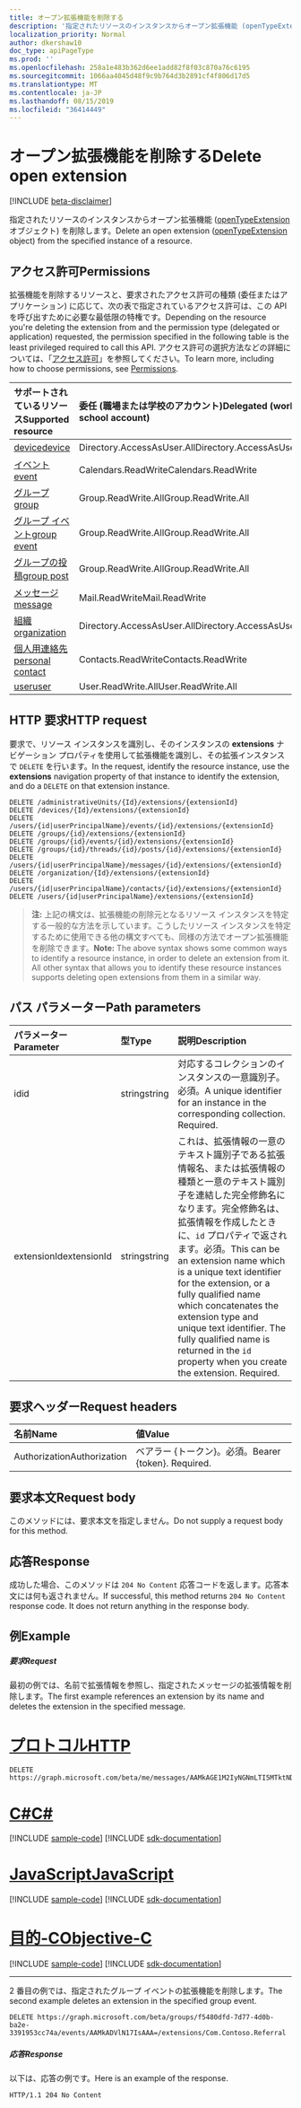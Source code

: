 ```yaml
---
title: オープン拡張機能を削除する
description: '指定されたリソースのインスタンスからオープン拡張機能 (openTypeExtension オブジェクト) を削除します。 '
localization_priority: Normal
author: dkershaw10
doc_type: apiPageType
ms.prod: ''
ms.openlocfilehash: 258a1e483b362d6ee1add82f8f03c870a76c6195
ms.sourcegitcommit: 1066aa4045d48f9c9b764d3b2891cf4f806d17d5
ms.translationtype: MT
ms.contentlocale: ja-JP
ms.lasthandoff: 08/15/2019
ms.locfileid: "36414449"
---
```

# <a name="delete-open-extension"></a><span data-ttu-id="7d91e-103">オープン拡張機能を削除する</span><span class="sxs-lookup"><span data-stu-id="7d91e-103">Delete open extension</span></span>

[!INCLUDE [beta-disclaimer](../../includes/beta-disclaimer.md)]

<span data-ttu-id="7d91e-104">指定されたリソースのインスタンスからオープン拡張機能 ([openTypeExtension](../resources/opentypeextension.md) オブジェクト) を削除します。</span><span class="sxs-lookup"><span data-stu-id="7d91e-104">Delete an open extension ([openTypeExtension](../resources/opentypeextension.md) object) from the specified instance of a resource.</span></span> 

## <a name="permissions"></a><span data-ttu-id="7d91e-105">アクセス許可</span><span class="sxs-lookup"><span data-stu-id="7d91e-105">Permissions</span></span>

<span data-ttu-id="7d91e-106">拡張機能を削除するリソースと、要求されたアクセス許可の種類 (委任またはアプリケーション) に応じて、次の表で指定されているアクセス許可は、この API を呼び出すために必要な最低限の特権です。</span><span class="sxs-lookup"><span data-stu-id="7d91e-106">Depending on the resource you're deleting the extension from and the permission type (delegated or application) requested, the permission specified in the following table is the least privileged required to call this API.</span></span> <span data-ttu-id="7d91e-107">アクセス許可の選択方法などの詳細については、「[アクセス許可](/graph/permissions-reference)」を参照してください。</span><span class="sxs-lookup"><span data-stu-id="7d91e-107">To learn more, including how to choose permissions, see [Permissions](/graph/permissions-reference).</span></span>

| <span data-ttu-id="7d91e-108">サポートされているリソース</span><span class="sxs-lookup"><span data-stu-id="7d91e-108">Supported resource</span></span> | <span data-ttu-id="7d91e-109">委任 (職場または学校のアカウント)</span><span class="sxs-lookup"><span data-stu-id="7d91e-109">Delegated (work or school account)</span></span> | <span data-ttu-id="7d91e-110">委任 (個人用 Microsoft アカウント)</span><span class="sxs-lookup"><span data-stu-id="7d91e-110">Delegated (personal Microsoft account)</span></span> | <span data-ttu-id="7d91e-111">アプリケーション</span><span class="sxs-lookup"><span data-stu-id="7d91e-111">Application</span></span> |
|:-----|:-----|:-----|:-----|
| [<span data-ttu-id="7d91e-112">device</span><span class="sxs-lookup"><span data-stu-id="7d91e-112">device</span></span>](../resources/device.md) | <span data-ttu-id="7d91e-113">Directory.AccessAsUser.All</span><span class="sxs-lookup"><span data-stu-id="7d91e-113">Directory.AccessAsUser.All</span></span> | <span data-ttu-id="7d91e-114">サポートされていません</span><span class="sxs-lookup"><span data-stu-id="7d91e-114">Not supported</span></span> | <span data-ttu-id="7d91e-115">Device.ReadWrite.All</span><span class="sxs-lookup"><span data-stu-id="7d91e-115">Device.ReadWrite.All</span></span> |
| [<span data-ttu-id="7d91e-116">イベント</span><span class="sxs-lookup"><span data-stu-id="7d91e-116">event</span></span>](../resources/event.md) | <span data-ttu-id="7d91e-117">Calendars.ReadWrite</span><span class="sxs-lookup"><span data-stu-id="7d91e-117">Calendars.ReadWrite</span></span> | <span data-ttu-id="7d91e-118">Calendars.ReadWrite</span><span class="sxs-lookup"><span data-stu-id="7d91e-118">Calendars.ReadWrite</span></span> | <span data-ttu-id="7d91e-119">Calendars.ReadWrite</span><span class="sxs-lookup"><span data-stu-id="7d91e-119">Calendars.ReadWrite</span></span> |
| [<span data-ttu-id="7d91e-120">グループ</span><span class="sxs-lookup"><span data-stu-id="7d91e-120">group</span></span>](../resources/group.md) | <span data-ttu-id="7d91e-121">Group.ReadWrite.All</span><span class="sxs-lookup"><span data-stu-id="7d91e-121">Group.ReadWrite.All</span></span> | <span data-ttu-id="7d91e-122">サポート対象外</span><span class="sxs-lookup"><span data-stu-id="7d91e-122">Not supported</span></span> | <span data-ttu-id="7d91e-123">Group.ReadWrite.All</span><span class="sxs-lookup"><span data-stu-id="7d91e-123">Group.ReadWrite.All</span></span> |
| [<span data-ttu-id="7d91e-124">グループ イベント</span><span class="sxs-lookup"><span data-stu-id="7d91e-124">group event</span></span>](../resources/event.md) | <span data-ttu-id="7d91e-125">Group.ReadWrite.All</span><span class="sxs-lookup"><span data-stu-id="7d91e-125">Group.ReadWrite.All</span></span> | <span data-ttu-id="7d91e-126">サポート対象外</span><span class="sxs-lookup"><span data-stu-id="7d91e-126">Not supported</span></span> | <span data-ttu-id="7d91e-127">非サポート</span><span class="sxs-lookup"><span data-stu-id="7d91e-127">Not supported</span></span> |
| [<span data-ttu-id="7d91e-128">グループの投稿</span><span class="sxs-lookup"><span data-stu-id="7d91e-128">group post</span></span>](../resources/post.md) | <span data-ttu-id="7d91e-129">Group.ReadWrite.All</span><span class="sxs-lookup"><span data-stu-id="7d91e-129">Group.ReadWrite.All</span></span> | <span data-ttu-id="7d91e-130">サポート対象外</span><span class="sxs-lookup"><span data-stu-id="7d91e-130">Not supported</span></span> | <span data-ttu-id="7d91e-131">Group.ReadWrite.All</span><span class="sxs-lookup"><span data-stu-id="7d91e-131">Group.ReadWrite.All</span></span> |
| [<span data-ttu-id="7d91e-132">メッセージ</span><span class="sxs-lookup"><span data-stu-id="7d91e-132">message</span></span>](../resources/message.md) | <span data-ttu-id="7d91e-133">Mail.ReadWrite</span><span class="sxs-lookup"><span data-stu-id="7d91e-133">Mail.ReadWrite</span></span> | <span data-ttu-id="7d91e-134">Mail.ReadWrite</span><span class="sxs-lookup"><span data-stu-id="7d91e-134">Mail.ReadWrite</span></span> | <span data-ttu-id="7d91e-135">Mail.ReadWrite</span><span class="sxs-lookup"><span data-stu-id="7d91e-135">Mail.ReadWrite</span></span> | 
| [<span data-ttu-id="7d91e-136">組織</span><span class="sxs-lookup"><span data-stu-id="7d91e-136">organization</span></span>](../resources/organization.md) | <span data-ttu-id="7d91e-137">Directory.AccessAsUser.All</span><span class="sxs-lookup"><span data-stu-id="7d91e-137">Directory.AccessAsUser.All</span></span> | <span data-ttu-id="7d91e-138">サポートされていません。</span><span class="sxs-lookup"><span data-stu-id="7d91e-138">Not supported</span></span> | <span data-ttu-id="7d91e-139">非サポート</span><span class="sxs-lookup"><span data-stu-id="7d91e-139">Not supported</span></span> |
| [<span data-ttu-id="7d91e-140">個人用連絡先</span><span class="sxs-lookup"><span data-stu-id="7d91e-140">personal contact</span></span>](../resources/contact.md) | <span data-ttu-id="7d91e-141">Contacts.ReadWrite</span><span class="sxs-lookup"><span data-stu-id="7d91e-141">Contacts.ReadWrite</span></span> | <span data-ttu-id="7d91e-142">Contacts.ReadWrite</span><span class="sxs-lookup"><span data-stu-id="7d91e-142">Contacts.ReadWrite</span></span> | <span data-ttu-id="7d91e-143">Contacts.ReadWrite</span><span class="sxs-lookup"><span data-stu-id="7d91e-143">Contacts.ReadWrite</span></span> |
| [<span data-ttu-id="7d91e-144">user</span><span class="sxs-lookup"><span data-stu-id="7d91e-144">user</span></span>](../resources/user.md) | <span data-ttu-id="7d91e-145">User.ReadWrite.All</span><span class="sxs-lookup"><span data-stu-id="7d91e-145">User.ReadWrite.All</span></span> | <span data-ttu-id="7d91e-146">User.ReadWrite</span><span class="sxs-lookup"><span data-stu-id="7d91e-146">User.ReadWrite</span></span> | <span data-ttu-id="7d91e-147">User.ReadWrite.All</span><span class="sxs-lookup"><span data-stu-id="7d91e-147">User.ReadWrite.All</span></span> |

## <a name="http-request"></a><span data-ttu-id="7d91e-148">HTTP 要求</span><span class="sxs-lookup"><span data-stu-id="7d91e-148">HTTP request</span></span>

<span data-ttu-id="7d91e-149">要求で、リソース インスタンスを識別し、そのインスタンスの **extensions** ナビゲーション プロパティを使用して拡張機能を識別し、その拡張インスタンスで `DELETE` を行います。</span><span class="sxs-lookup"><span data-stu-id="7d91e-149">In the request, identify the resource instance, use the **extensions** navigation property of that instance to identify the extension, and do a `DELETE` on that extension instance.</span></span>

<!-- { "blockType": "ignored" } -->
```http
DELETE /administrativeUnits/{Id}/extensions/{extensionId}
DELETE /devices/{Id}/extensions/{extensionId}
DELETE /users/{id|userPrincipalName}/events/{id}/extensions/{extensionId}
DELETE /groups/{id}/extensions/{extensionId}
DELETE /groups/{id}/events/{id}/extensions/{extensionId}
DELETE /groups/{id}/threads/{id}/posts/{id}/extensions/{extensionId}
DELETE /users/{id|userPrincipalName}/messages/{id}/extensions/{extensionId}
DELETE /organization/{Id}/extensions/{extensionId}
DELETE /users/{id|userPrincipalName}/contacts/{id}/extensions/{extensionId}
DELETE /users/{id|userPrincipalName}/extensions/{extensionId}
```

><span data-ttu-id="7d91e-p102">**注:** 上記の構文は、拡張機能の削除元となるリソース インスタンスを特定する一般的な方法を示しています。こうしたリソース インスタンスを特定するために使用できる他の構文すべても、同様の方法でオープン拡張機能を削除できます。</span><span class="sxs-lookup"><span data-stu-id="7d91e-p102">**Note:** The above syntax shows some common ways to identify a resource instance, in order to delete an extension from it. All other syntax that allows you to identify these resource instances supports deleting open extensions from them in a similar way.</span></span>

## <a name="path-parameters"></a><span data-ttu-id="7d91e-152">パス パラメーター</span><span class="sxs-lookup"><span data-stu-id="7d91e-152">Path parameters</span></span>
|<span data-ttu-id="7d91e-153">**パラメーター**</span><span class="sxs-lookup"><span data-stu-id="7d91e-153">**Parameter**</span></span>|<span data-ttu-id="7d91e-154">**型**</span><span class="sxs-lookup"><span data-stu-id="7d91e-154">**Type**</span></span>|<span data-ttu-id="7d91e-155">**説明**</span><span class="sxs-lookup"><span data-stu-id="7d91e-155">**Description**</span></span>|
|:-----|:-----|:-----|
|<span data-ttu-id="7d91e-156">id</span><span class="sxs-lookup"><span data-stu-id="7d91e-156">id</span></span>|<span data-ttu-id="7d91e-157">string</span><span class="sxs-lookup"><span data-stu-id="7d91e-157">string</span></span>|<span data-ttu-id="7d91e-p103">対応するコレクションのインスタンスの一意識別子。必須。</span><span class="sxs-lookup"><span data-stu-id="7d91e-p103">A unique identifier for an instance in the corresponding collection. Required.</span></span>|
|<span data-ttu-id="7d91e-160">extensionId</span><span class="sxs-lookup"><span data-stu-id="7d91e-160">extensionId</span></span>|<span data-ttu-id="7d91e-161">string</span><span class="sxs-lookup"><span data-stu-id="7d91e-161">string</span></span>|<span data-ttu-id="7d91e-p104">これは、拡張情報の一意のテキスト識別子である拡張情報名、または拡張情報の種類と一意のテキスト識別子を連結した完全修飾名になります。完全修飾名は、拡張情報を作成したときに、`id` プロパティで返されます。必須。</span><span class="sxs-lookup"><span data-stu-id="7d91e-p104">This can be an extension name which is a unique text identifier for the extension, or a fully qualified name which concatenates the extension type and unique text identifier. The fully qualified name is returned in the `id` property when you create the extension. Required.</span></span>|

## <a name="request-headers"></a><span data-ttu-id="7d91e-165">要求ヘッダー</span><span class="sxs-lookup"><span data-stu-id="7d91e-165">Request headers</span></span>
| <span data-ttu-id="7d91e-166">名前</span><span class="sxs-lookup"><span data-stu-id="7d91e-166">Name</span></span>       | <span data-ttu-id="7d91e-167">値</span><span class="sxs-lookup"><span data-stu-id="7d91e-167">Value</span></span> |
|:---------------|:----------|
| <span data-ttu-id="7d91e-168">Authorization</span><span class="sxs-lookup"><span data-stu-id="7d91e-168">Authorization</span></span> | <span data-ttu-id="7d91e-p105">ベアラー {トークン}。必須。</span><span class="sxs-lookup"><span data-stu-id="7d91e-p105">Bearer {token}. Required.</span></span> |

## <a name="request-body"></a><span data-ttu-id="7d91e-171">要求本文</span><span class="sxs-lookup"><span data-stu-id="7d91e-171">Request body</span></span>
<span data-ttu-id="7d91e-172">このメソッドには、要求本文を指定しません。</span><span class="sxs-lookup"><span data-stu-id="7d91e-172">Do not supply a request body for this method.</span></span>

## <a name="response"></a><span data-ttu-id="7d91e-173">応答</span><span class="sxs-lookup"><span data-stu-id="7d91e-173">Response</span></span>

<span data-ttu-id="7d91e-p106">成功した場合、このメソッドは `204 No Content` 応答コードを返します。応答本文には何も返されません。</span><span class="sxs-lookup"><span data-stu-id="7d91e-p106">If successful, this method returns `204 No Content` response code. It does not return anything in the response body.</span></span>

## <a name="example"></a><span data-ttu-id="7d91e-176">例</span><span class="sxs-lookup"><span data-stu-id="7d91e-176">Example</span></span>
##### <a name="request"></a><span data-ttu-id="7d91e-177">要求</span><span class="sxs-lookup"><span data-stu-id="7d91e-177">Request</span></span>
<span data-ttu-id="7d91e-178">最初の例では、名前で拡張情報を参照し、指定されたメッセージの拡張情報を削除します。</span><span class="sxs-lookup"><span data-stu-id="7d91e-178">The first example references an extension by its name and deletes the extension in the specified message.</span></span>

# <a name="httptabhttp"></a>[<span data-ttu-id="7d91e-179">プロトコル</span><span class="sxs-lookup"><span data-stu-id="7d91e-179">HTTP</span></span>](#tab/http)
<!-- {
  "blockType": "request",
  "name": "delete_opentypeextension"
}-->
```http
DELETE https://graph.microsoft.com/beta/me/messages/AAMkAGE1M2IyNGNmLTI5MTktNDUyZi1iOTVl===/extensions/Com.Contoso.Referral/
```
# <a name="ctabcsharp"></a>[<span data-ttu-id="7d91e-180">C#</span><span class="sxs-lookup"><span data-stu-id="7d91e-180">C#</span></span>](#tab/csharp)
[!INCLUDE [sample-code](../includes/snippets/csharp/delete-opentypeextension-csharp-snippets.md)]
[!INCLUDE [sdk-documentation](../includes/snippets/snippets-sdk-documentation-link.md)]

# <a name="javascripttabjavascript"></a>[<span data-ttu-id="7d91e-181">JavaScript</span><span class="sxs-lookup"><span data-stu-id="7d91e-181">JavaScript</span></span>](#tab/javascript)
[!INCLUDE [sample-code](../includes/snippets/javascript/delete-opentypeextension-javascript-snippets.md)]
[!INCLUDE [sdk-documentation](../includes/snippets/snippets-sdk-documentation-link.md)]

# <a name="objective-ctabobjc"></a>[<span data-ttu-id="7d91e-182">目的-C</span><span class="sxs-lookup"><span data-stu-id="7d91e-182">Objective-C</span></span>](#tab/objc)
[!INCLUDE [sample-code](../includes/snippets/objc/delete-opentypeextension-objc-snippets.md)]
[!INCLUDE [sdk-documentation](../includes/snippets/snippets-sdk-documentation-link.md)]

---


<span data-ttu-id="7d91e-183">2 番目の例では、指定されたグループ イベントの拡張機能を削除します。</span><span class="sxs-lookup"><span data-stu-id="7d91e-183">The second example deletes an extension in the specified group event.</span></span>

<!-- { "blockType": "ignored" } -->
```http
DELETE https://graph.microsoft.com/beta/groups/f5480dfd-7d77-4d0b-ba2e-3391953cc74a/events/AAMkADVlN17IsAAA=/extensions/Com.Contoso.Referral
```

 

##### <a name="response"></a><span data-ttu-id="7d91e-184">応答</span><span class="sxs-lookup"><span data-stu-id="7d91e-184">Response</span></span>
<span data-ttu-id="7d91e-185">以下は、応答の例です。</span><span class="sxs-lookup"><span data-stu-id="7d91e-185">Here is an example of the response.</span></span>
<!-- {
  "blockType": "response",
  "truncated": false
} -->
```http
HTTP/1.1 204 No Content
```

<!-- uuid: 8fcb5dbc-d5aa-4681-8e31-b001d5168d79
2015-10-25 14:57:30 UTC -->
<!--
{
  "type": "#page.annotation",
  "description": "Delete opentypeextension",
  "keywords": "",
  "section": "documentation",
  "tocPath": "",
  "suppressions": [
  ]
}
-->
